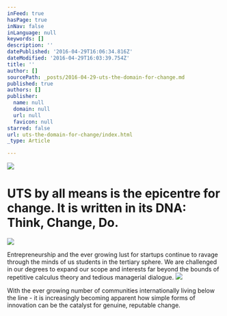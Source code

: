 ```yaml
---
inFeed: true
hasPage: true
inNav: false
inLanguage: null
keywords: []
description: ''
datePublished: '2016-04-29T16:06:34.816Z'
dateModified: '2016-04-29T16:03:39.754Z'
title: ''
author: []
sourcePath: _posts/2016-04-29-uts-the-domain-for-change.md
published: true
authors: []
publisher:
  name: null
  domain: null
  url: null
  favicon: null
starred: false
url: uts-the-domain-for-change/index.html
_type: Article

---
```

![](https://the-grid-user-content.s3-us-west-2.amazonaws.com/583c6778-72f8-498d-9326-945152f46488.jpg)

# UTS by all means is the epicentre for change. It is written in its DNA: Think, Change, Do.
![](https://the-grid-user-content.s3-us-west-2.amazonaws.com/07f14cf2-e9ee-4e0f-8112-2b5cba1289de.jpg)

Entrepreneurship and the ever growing lust for startups continue to ravage through the minds of us students in the tertiary sphere. We are challenged in our degrees to expand our scope and interests far beyond the bounds of repetitive calculus theory and tedious managerial dialogue.
![](https://the-grid-user-content.s3-us-west-2.amazonaws.com/9df818ab-b0f1-479e-9b35-9401933de15c.jpg)

With the ever growing number of communities internationally living below the line - it is increasingly becoming apparent how simple forms of innovation can be the catalyst for genuine, reputable change.